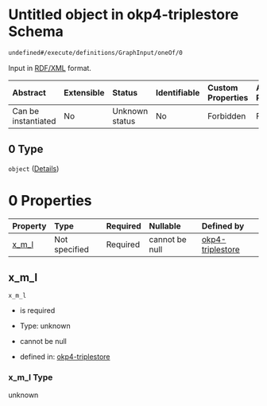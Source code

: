 # Untitled object in okp4-triplestore Schema

```txt
undefined#/execute/definitions/GraphInput/oneOf/0
```

Input in [RDF/XML](https://www.w3.org/TR/rdf-syntax-grammar/) format.

| Abstract            | Extensible | Status         | Identifiable | Custom Properties | Additional Properties | Access Restrictions | Defined In                                                                     |
| :------------------ | :--------- | :------------- | :----------- | :---------------- | :-------------------- | :------------------ | :----------------------------------------------------------------------------- |
| Can be instantiated | No         | Unknown status | No           | Forbidden         | Forbidden             | none                | [okp4-triplestore.json\*](schema/okp4-triplestore.json "open original schema") |

## 0 Type

`object` ([Details](okp4-triplestore-executemsg-definitions-graphinput-oneof-0.md))

# 0 Properties

| Property          | Type          | Required | Nullable       | Defined by                                                                                                                                                              |
| :---------------- | :------------ | :------- | :------------- | :---------------------------------------------------------------------------------------------------------------------------------------------------------------------- |
| [x\_m\_l](#x_m_l) | Not specified | Required | cannot be null | [okp4-triplestore](okp4-triplestore-executemsg-definitions-graphinput-oneof-0-properties-x_m_l.md "undefined#/execute/definitions/GraphInput/oneOf/0/properties/x_m_l") |

## x\_m\_l



`x_m_l`

*   is required

*   Type: unknown

*   cannot be null

*   defined in: [okp4-triplestore](okp4-triplestore-executemsg-definitions-graphinput-oneof-0-properties-x_m_l.md "undefined#/execute/definitions/GraphInput/oneOf/0/properties/x_m_l")

### x\_m\_l Type

unknown
